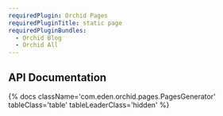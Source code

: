 ```yaml
---
requiredPlugin: Orchid Pages
requiredPluginTitle: static page
requiredPluginBundles:
  - Orchid Blog
  - Orchid All
---
```


## API Documentation

{% docs className='com.eden.orchid.pages.PagesGenerator' tableClass='table' tableLeaderClass='hidden' %}
